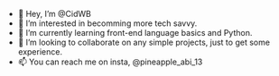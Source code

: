 - 👋 Hey, I’m @CidWB
- 👀 I’m interested in becomming more tech savvy.
- 🌱 I’m currently learning front-end language basics and Python.
- 💞️ I’m looking to collaborate on any simple projects, just to get some experience.
- 📫 You can reach me on insta, @pineapple_abi_13

<!---
CidWB/CidWB is a ✨ special ✨ repository because its `README.md` (this file) appears on your GitHub profile.
You can click the Preview link to take a look at your changes.
--->
